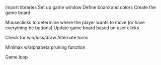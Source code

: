 Import libraries
Set up game window
Define board and colors
Create the game board

Mouseclicks to determine where the player wants to move (or have everything be buttons)
Update game board based on user clicks

Check for win/loss/draw
Alternate turns

Minimax w/alphabeta pruning function

Game loop